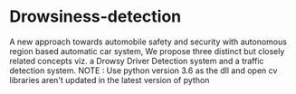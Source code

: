 # Drowsiness-detection
A new approach towards automobile safety and security with autonomous region based automatic car system, We propose three distinct but closely related concepts viz. a Drowsy Driver Detection system and a traffic detection system.
NOTE : Use python version 3.6 as the dll and open cv libraries aren't updated in the latest version of python
